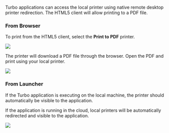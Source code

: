 Turbo applications can access the local printer using native remote desktop printer redirection. The HTML5 client will allow printing to a PDF file.

### From Browser

To print from the HTML5 client, select the **Print to PDF** printer.

![](/docs/getting_started/printing/print-to-pdf.png)

The printer will download a PDF file through the browser. Open the PDF and print using your local printer.

![](/docs/getting_started/printing/downloaded-pdf.png)

### From Launcher

If the Turbo application is executing on the local machine, the printer should automatically be visible to the application.

If the application is running in the cloud, local printers will be automatically redirected and visible to the application.

![](/docs/getting_started/printing/redirected-printer.png)
